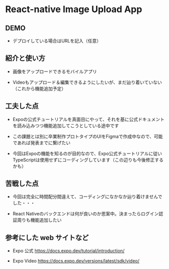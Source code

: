 # React-native Image Upload App


## DEMO

  - デプロイしている場合はURLを記入（任意）

## 紹介と使い方

  - 画像をアップロードできるモバイルアプリ

  - Videoもアップロード＆編集できるようにしたいが、まだ辿り着いていない（これから機能追加予定）

## 工夫した点

  - Expoの公式チュートリアルを真面目にやって、それを基に公式ドキュメントを読み込みつつ機能追加してこうとしている途中です

  - この課題とは別に卒業制作プロトタイプのUIをFigmaで作成中なので、可能であれば発表までに繋げたい

  - 今回はExpoの機能を知るのが目的なので、Expo公式チュートリアルに従いTypeScriptは使用せずにコーディングしています（この辺りも今後修正するかも）

## 苦戦した点

  - 今回は完全に時間配分間違えて、コーディングになかなか辿り着けませんでした・・・

  - React Nativeのバックエンドは何が良いのか思案中。決まったらログイン認証周りも機能追加したい 

## 参考にした web サイトなど

  - Expo 公式
  https://docs.expo.dev/tutorial/introduction/

  - Expo Video
  https://docs.expo.dev/versions/latest/sdk/video/
